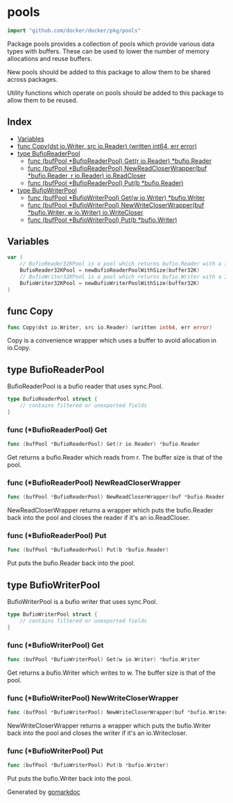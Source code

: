 <!-- Code generated by gomarkdoc. DO NOT EDIT -->

# pools

```go
import "github.com/docker/docker/pkg/pools"
```

Package pools provides a collection of pools which provide various data types with buffers. These can be used to lower the number of memory allocations and reuse buffers.

New pools should be added to this package to allow them to be shared across packages.

Utility functions which operate on pools should be added to this package to allow them to be reused.

## Index

- [Variables](<#variables>)
- [func Copy(dst io.Writer, src io.Reader) (written int64, err error)](<#func-copy>)
- [type BufioReaderPool](<#type-bufioreaderpool>)
  - [func (bufPool *BufioReaderPool) Get(r io.Reader) *bufio.Reader](<#func-bufioreaderpool-get>)
  - [func (bufPool *BufioReaderPool) NewReadCloserWrapper(buf *bufio.Reader, r io.Reader) io.ReadCloser](<#func-bufioreaderpool-newreadcloserwrapper>)
  - [func (bufPool *BufioReaderPool) Put(b *bufio.Reader)](<#func-bufioreaderpool-put>)
- [type BufioWriterPool](<#type-bufiowriterpool>)
  - [func (bufPool *BufioWriterPool) Get(w io.Writer) *bufio.Writer](<#func-bufiowriterpool-get>)
  - [func (bufPool *BufioWriterPool) NewWriteCloserWrapper(buf *bufio.Writer, w io.Writer) io.WriteCloser](<#func-bufiowriterpool-newwritecloserwrapper>)
  - [func (bufPool *BufioWriterPool) Put(b *bufio.Writer)](<#func-bufiowriterpool-put>)


## Variables

```go
var (
    // BufioReader32KPool is a pool which returns bufio.Reader with a 32K buffer.
    BufioReader32KPool = newBufioReaderPoolWithSize(buffer32K)
    // BufioWriter32KPool is a pool which returns bufio.Writer with a 32K buffer.
    BufioWriter32KPool = newBufioWriterPoolWithSize(buffer32K)
)
```

## func Copy

```go
func Copy(dst io.Writer, src io.Reader) (written int64, err error)
```

Copy is a convenience wrapper which uses a buffer to avoid allocation in io.Copy.

## type BufioReaderPool

BufioReaderPool is a bufio reader that uses sync.Pool.

```go
type BufioReaderPool struct {
    // contains filtered or unexported fields
}
```

### func \(\*BufioReaderPool\) Get

```go
func (bufPool *BufioReaderPool) Get(r io.Reader) *bufio.Reader
```

Get returns a bufio.Reader which reads from r. The buffer size is that of the pool.

### func \(\*BufioReaderPool\) NewReadCloserWrapper

```go
func (bufPool *BufioReaderPool) NewReadCloserWrapper(buf *bufio.Reader, r io.Reader) io.ReadCloser
```

NewReadCloserWrapper returns a wrapper which puts the bufio.Reader back into the pool and closes the reader if it's an io.ReadCloser.

### func \(\*BufioReaderPool\) Put

```go
func (bufPool *BufioReaderPool) Put(b *bufio.Reader)
```

Put puts the bufio.Reader back into the pool.

## type BufioWriterPool

BufioWriterPool is a bufio writer that uses sync.Pool.

```go
type BufioWriterPool struct {
    // contains filtered or unexported fields
}
```

### func \(\*BufioWriterPool\) Get

```go
func (bufPool *BufioWriterPool) Get(w io.Writer) *bufio.Writer
```

Get returns a bufio.Writer which writes to w. The buffer size is that of the pool.

### func \(\*BufioWriterPool\) NewWriteCloserWrapper

```go
func (bufPool *BufioWriterPool) NewWriteCloserWrapper(buf *bufio.Writer, w io.Writer) io.WriteCloser
```

NewWriteCloserWrapper returns a wrapper which puts the bufio.Writer back into the pool and closes the writer if it's an io.Writecloser.

### func \(\*BufioWriterPool\) Put

```go
func (bufPool *BufioWriterPool) Put(b *bufio.Writer)
```

Put puts the bufio.Writer back into the pool.



Generated by [gomarkdoc](<https://github.com/princjef/gomarkdoc>)
